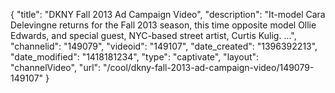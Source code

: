 {
    "title": "DKNY Fall 2013 Ad Campaign Video",
    "description": "It-model Cara Delevingne returns for the Fall 2013 season, this time opposite model Ollie Edwards, and special guest, NYC-based street artist, Curtis Kulig. ...",
    "channelid": "149079",
    "videoid": "149107",
    "date_created": "1396392213",
    "date_modified": "1418181234",
    "type": "captivate",
    "layout": "channelVideo",
    "url": "\/cool\/dkny-fall-2013-ad-campaign-video\/149079-149107"
}
